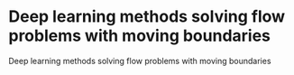 # Deep learning methods solving flow problems with moving boundaries
Deep learning methods solving flow problems with moving boundaries
